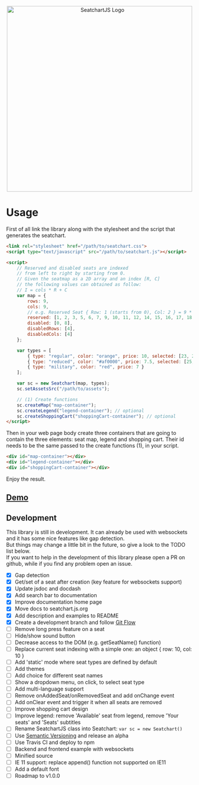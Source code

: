 <p align="center">    
    <img src="https://raw.githubusercontent.com/omarmahili/SeatchartJS/develop/logo.svg?sanitize=true" alt="SeatchartJS Logo" width="500" />
</p>

# Usage

First of all link the library along with the stylesheet and the script that generates the seatchart.

``` html
<link rel="stylesheet" href="/path/to/seatchart.css">
<script type="text/javascript" src="/path/to/seatchart.js"></script>

<script>
    // Reserved and disabled seats are indexed
    // from left to right by starting from 0.
    // Given the seatmap as a 2D array and an index [R, C]
    // the following values can obtained as follow:
    // I = cols * R + C
    var map = {
        rows: 9,
        cols: 9,
        // e.g. Reserved Seat { Row: 1 (starts from 0), Col: 2 } = 9 * 1 + 2 = 11
        reserved: [1, 2, 3, 5, 6, 7, 9, 10, 11, 12, 14, 15, 16, 17, 18, 19, 20, 21],
        disabled: [0, 8],
        disabledRows: [4],
        disabledCols: [4]
    };

    var types = [
        { type: "regular", color: "orange", price: 10, selected: [23, 24] },
        { type: "reduced", color: "#af0000", price: 7.5, selected: [25, 26] },
        { type: "military", color: "red", price: 7 }
    ];

    var sc = new Seatchart(map, types);
    sc.setAssetsSrc("/path/to/assets");

    // (1) Create functions
    sc.createMap("map-container");
    sc.createLegend("legend-container"); // optional
    sc.createShoppingCart("shoppingCart-container"); // optional
</script>
```

Then in your web page body create three containers that are going to contain the three elements: seat map, legend and shopping cart. Their id needs to be the same passed to the create functions (1), in your script.

``` html
<div id="map-container"></div>
<div id="legend-container"></div>
<div id="shoppingCart-container"></div>
```

Enjoy the result.

## [Demo](https://seatchart.js.org/#demo)

<div id="demo"></div>

## Development

This library is still in development. It can already be used with websockets and it has some nice features like gap detection. <br />
But things may change a little bit in the future, so give a look to the TODO list below. <br />
If you want to help in the development of this library please open a PR on github, while if you find any problem open an issue. <br />

- [x] Gap detection
- [x] Get/set of a seat after creation (key feature for websockets support)
- [x] Update jsdoc and docdash
- [x] Add search bar to documentation
- [x] Improve documentation home page
- [x] Move docs to seatchart.js.org
- [x] Add description and examples to README
- [x] Create a development branch and follow [Git Flow](https://nvie.com/posts/a-successful-git-branching-model/)
- [ ] Remove long press feature on a seat
- [ ] Hide/show sound button
- [ ] Decrease access to the DOM (e.g. getSeatName() function)
- [ ] Replace current seat indexing with a simple one: an object { row: 10, col: 10 }
- [ ] Add 'static' mode where seat types are defined by default
- [ ] Add themes
- [ ] Add choice for different seat names
- [ ] Show a dropdown menu, on click, to select seat type
- [ ] Add multi-language support
- [ ] Remove onAddedSeat/onRemovedSeat and add onChange event
- [ ] Add onClear event and trigger it when all seats are removed
- [ ] Improve shopping cart design
- [ ] Improve legend: remove 'Available' seat from legend, remove 'Your seats' and 'Seats' subtitles
- [ ] Rename SeatchartJS class into Seatchart: ```var sc = new Seatchart()```
- [ ] Use [Semantic Versioning](https://semver.org/) and release an alpha
- [ ] Use Travis CI and deploy to npm
- [ ] Backend and frontend example with websockets
- [ ] Minified source
- [ ] IE 11 support: replace append() function not supported on IE11
- [ ] Add a default font
- [ ] Roadmap to v1.0.0